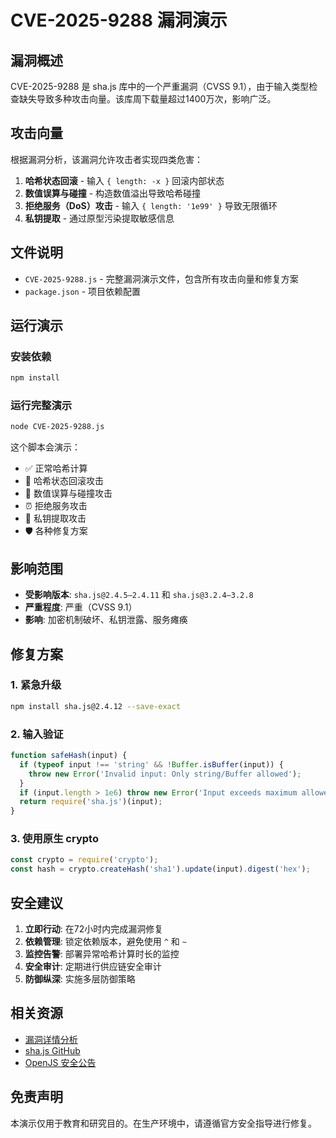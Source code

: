 # CVE-2025-9288 漏洞演示

## 漏洞概述

CVE-2025-9288 是 sha.js 库中的一个严重漏洞（CVSS 9.1），由于输入类型检查缺失导致多种攻击向量。该库周下载量超过1400万次，影响广泛。

## 攻击向量

根据漏洞分析，该漏洞允许攻击者实现四类危害：

1. **哈希状态回滚** - 输入 `{ length: -x }` 回滚内部状态
2. **数值误算与碰撞** - 构造数值溢出导致哈希碰撞
3. **拒绝服务（DoS）攻击** - 输入 `{ length: '1e99' }` 导致无限循环
4. **私钥提取** - 通过原型污染提取敏感信息

## 文件说明

- `CVE-2025-9288.js` - 完整漏洞演示文件，包含所有攻击向量和修复方案
- `package.json` - 项目依赖配置

## 运行演示

### 安装依赖

```bash
npm install
```

### 运行完整演示

```bash
node CVE-2025-9288.js
```

这个脚本会演示：
- ✅ 正常哈希计算
- 🚨 哈希状态回滚攻击
- 🔢 数值误算与碰撞攻击
- ⏰ 拒绝服务攻击
- 🔑 私钥提取攻击
- 🛡️ 各种修复方案

## 影响范围

- **受影响版本**: `sha.js@2.4.5–2.4.11` 和 `sha.js@3.2.4–3.2.8`
- **严重程度**: 严重（CVSS 9.1）
- **影响**: 加密机制破坏、私钥泄露、服务瘫痪

## 修复方案

### 1. 紧急升级

```bash
npm install sha.js@2.4.12 --save-exact
```

### 2. 输入验证

```javascript
function safeHash(input) {
  if (typeof input !== 'string' && !Buffer.isBuffer(input)) {
    throw new Error('Invalid input: Only string/Buffer allowed');
  }
  if (input.length > 1e6) throw new Error('Input exceeds maximum allowed size');
  return require('sha.js')(input);
}
```

### 3. 使用原生 crypto

```javascript
const crypto = require('crypto');
const hash = crypto.createHash('sha1').update(input).digest('hex');
```

## 安全建议

1. **立即行动**: 在72小时内完成漏洞修复
2. **依赖管理**: 锁定依赖版本，避免使用 `^` 和 `~`
3. **监控告警**: 部署异常哈希计算时长的监控
4. **安全审计**: 定期进行供应链安全审计
5. **防御纵深**: 实施多层防御策略

## 相关资源

- [漏洞详情分析](https://juejin.cn/post/7541719099627372580)
- [sha.js GitHub](https://github.com/crypto-browserify/sha.js)
- [OpenJS 安全公告](https://openjsf.org/)

## 免责声明

本演示仅用于教育和研究目的。在生产环境中，请遵循官方安全指导进行修复。
